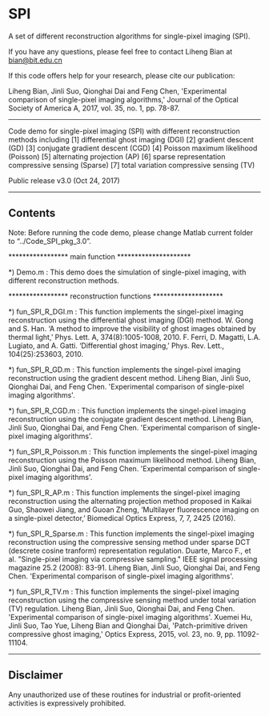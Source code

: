 # SPI
A set of different reconstruction algorithms for single-pixel imaging (SPI). 

If you have any questions, please feel free to contact Liheng Bian at bian@bit.edu.cn

If this code offers help for your research, please cite our publication:

Liheng Bian, Jinli Suo, Qionghai Dai and Feng Chen, 'Experimental comparison of single-pixel imaging algorithms,' Journal of the Optical Society of America A, 2017, vol. 35, no. 1, pp. 78-87.

--------------------------------------------------------------------------------------------------------------------------

Code demo for single-pixel imaging (SPI) with different reconstruction methods including
[1] differential ghost imaging (DGI)
[2] gradient descent (GD)
[3] conjugate gradient descent (CGD)
[4] Poisson maximum likelihood (Poisson)
[5] alternating projection (AP)
[6] sparse representation compressive sensing (Sparse)
[7] total variation compressive sensing (TV)


Public release v3.0 (Oct 24, 2017) 

------------------------------------------------------------------------------------------------------------------------------------
 Contents
------------------------------------------------------------------------------------------------------------------------------------
Note: Before running the code demo, please change Matlab current folder to “../Code_SPI_pkg_3.0”.


***************** main function *********************

*) Demo.m                : This demo does the simulation of single-pixel imaging, with different reconstruction methods.

***************** reconstruction functions ********************

*) fun_SPI_R_DGI.m       : This function implements the singel-pixel imaging reconstruction using the differential ghost imaging (DGI) method.
W. Gong and S. Han. ‘A method to improve the visibility of ghost images obtained by thermal light,’ Phys. Lett. A, 374(8):1005-1008, 2010.
F. Ferri, D. Magatti, L.A. Lugiato, and A. Gatti. ‘Differential ghost imaging,’ Phys. Rev. Lett., 104(25):253603, 2010.

*) fun_SPI_R_GD.m        : This function implements the singel-pixel imaging reconstruction using the gradient descent method.
Liheng Bian, Jinli Suo, Qionghai Dai, and Feng Chen. 'Experimental comparison of single-pixel imaging algorithms'.

*) fun_SPI_R_CGD.m       : This function implements the singel-pixel imaging reconstruction using the conjugate gradient descent method.
Liheng Bian, Jinli Suo, Qionghai Dai, and Feng Chen. 'Experimental comparison of single-pixel imaging algorithms'.

*) fun_SPI_R_Poisson.m   : This function implements the singel-pixel imaging reconstruction using the Poisson maximum likelihood method.
Liheng Bian, Jinli Suo, Qionghai Dai, and Feng Chen. 'Experimental comparison of single-pixel imaging algorithms'.

*) fun_SPI_R_AP.m        : This function implements the singel-pixel imaging reconstruction using the alternating projection method proposed in 
Kaikai Guo, Shaowei Jiang, and Guoan Zheng, ‘Multilayer fluorescence imaging on a single-pixel detector,’ Biomedical Optics Express, 7, 7, 2425 (2016).

*) fun_SPI_R_Sparse.m    : This function implements the singel-pixel imaging reconstruction using the compressive sensing method under sparse DCT (descrete cosine tranform) representation regulation.
Duarte, Marco F., et al. "Single-pixel imaging via compressive sampling." IEEE signal processing magazine 25.2 (2008): 83-91.
Liheng Bian, Jinli Suo, Qionghai Dai, and Feng Chen. 'Experimental comparison of single-pixel imaging algorithms'.

*) fun_SPI_R_TV.m        : This function implements the singel-pixel imaging reconstruction using the compressive sensing method under total variation (TV) regulation.
Liheng Bian, Jinli Suo, Qionghai Dai, and Feng Chen. 'Experimental comparison of single-pixel imaging algorithms'.
Xuemei Hu, Jinli Suo, Tao Yue, Liheng Bian and Qionghai Dai, 'Patch-primitive driven compressive ghost imaging,'  Optics Express, 2015, vol. 23, no. 9, pp. 11092-11104.

------------------------------------------------------------------------------------------------------------------------------------
 Disclaimer
------------------------------------------------------------------------------------------------------------------------------------
Any unauthorized use of these routines for industrial or profit-oriented activities is expressively prohibited.
